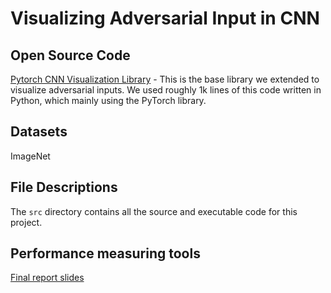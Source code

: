 # Visualizing Adversarial Input in CNN



## Open Source Code
[Pytorch CNN Visualization Library](https://github.com/utkuozbulak/pytorch-cnn-visualizations) - This is the base library we extended to visualize adversarial inputs. We used roughly 1k lines of this code written in Python, which mainly using the PyTorch library.

## Datasets
ImageNet

## File Descriptions
The `src` directory contains all the source and executable code for this project. 

## Performance measuring tools
[Final report slides](https://docs.google.com/presentation/d/1B4nlIPwYD1a5yyy9jYZ0WY2ttrhzmF-bHCAXQw_L5mg/edit?usp=sharing)

